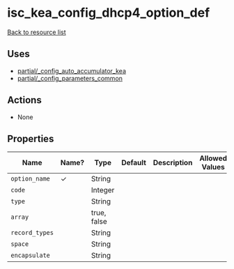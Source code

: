 # isc_kea_config_dhcp4_option_def

[Back to resource list](../README.md#resources)

## Uses

- [partial/_config_auto_accumulator_kea](partial/isc_kea__config_auto_accumulator_kea.md)
- [partial/_config_parameters_common](partial/isc_kea__config_parameters_common.md)

## Actions

- None

## Properties

| Name           | Name? | Type        | Default | Description | Allowed Values |
| -------------- | ----- | ----------- | ------- | ----------- | -------------- |
| `option_name`  | ✓     | String      |         |             |                |
| `code`         |       | Integer     |         |             |                |
| `type`         |       | String      |         |             |                |
| `array`        |       | true, false |         |             |                |
| `record_types` |       | String      |         |             |                |
| `space`        |       | String      |         |             |                |
| `encapsulate`  |       | String      |         |             |                |
